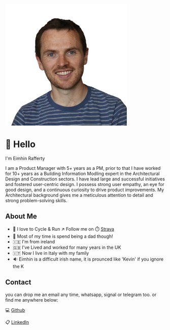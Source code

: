 <link href="style.css" rel="stylesheet">

  <div class="profile-image-container" >
    <img src="source/profile.png" alt="" class="profile-image" >
  </div>
  
# 👋 Hello

I'm Eimhin Rafferty

I am a Product Manager with 5+ years as a PM, prior to that I have worked for 10+ years as a Building Information Modling expert in the Architectural Design and Construction sectors. I have lead large and successful initiatives and fostered user-centric design. I possess strong user empathy, an eye for good design, and a continuous curiosity to drive product improvements. My Architectural background gives me a meticulous attention to detail and strong problem-solving skills.

## About Me
- 🏃 I love to Cycle & Run ↗️ Follow me on ⏱️ [Strava](https://www.strava.com/athletes/eimhin_rafferty)  
- 🚸 Most of my time is spend being a dad though!
- 🇮🇪 I'm from ireland
- 🇬🇧 I've Lived and worked for many years in the UK
- 🇮🇹 Now I live in Italy with my family
- 🔉 Eimhin is a difficult irish name, it is prounced like 'Kevin' if you ignore the K

## Contact

you can drop me an email any time, whatsapp, signal or telegram too.
or find me anywhere below:

💻 [Github](https://www.github.com/eimhinr)

📋 [LinkedIn](https://www.linkedin.com/eimhin-rafferty)

<!-- <script src="scriptMain.js"></script> -->